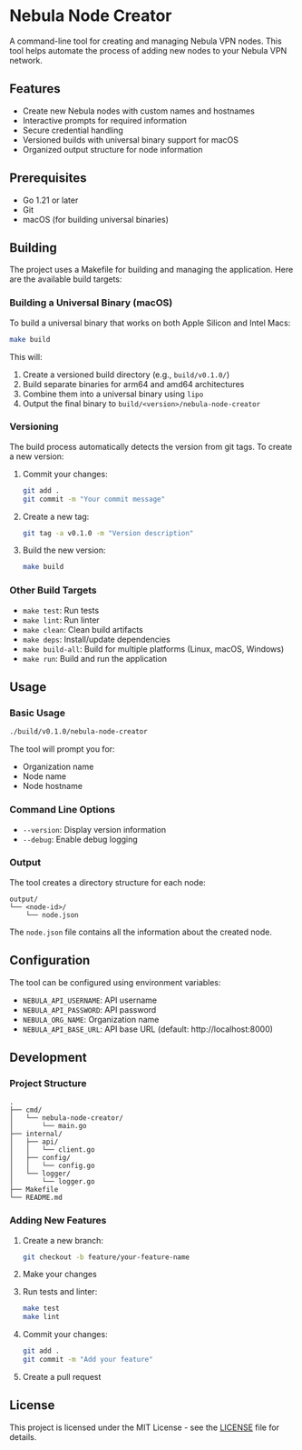 # Nebula Node Creator

A command-line tool for creating and managing Nebula VPN nodes. This tool helps automate the process of adding new nodes to your Nebula VPN network.

## Features

- Create new Nebula nodes with custom names and hostnames
- Interactive prompts for required information
- Secure credential handling
- Versioned builds with universal binary support for macOS
- Organized output structure for node information

## Prerequisites

- Go 1.21 or later
- Git
- macOS (for building universal binaries)

## Building

The project uses a Makefile for building and managing the application. Here are the available build targets:

### Building a Universal Binary (macOS)

To build a universal binary that works on both Apple Silicon and Intel Macs:

```bash
make build
```

This will:
1. Create a versioned build directory (e.g., `build/v0.1.0/`)
2. Build separate binaries for arm64 and amd64 architectures
3. Combine them into a universal binary using `lipo`
4. Output the final binary to `build/<version>/nebula-node-creator`

### Versioning

The build process automatically detects the version from git tags. To create a new version:

1. Commit your changes:
   ```bash
   git add .
   git commit -m "Your commit message"
   ```

2. Create a new tag:
   ```bash
   git tag -a v0.1.0 -m "Version description"
   ```

3. Build the new version:
   ```bash
   make build
   ```

### Other Build Targets

- `make test`: Run tests
- `make lint`: Run linter
- `make clean`: Clean build artifacts
- `make deps`: Install/update dependencies
- `make build-all`: Build for multiple platforms (Linux, macOS, Windows)
- `make run`: Build and run the application

## Usage

### Basic Usage

```bash
./build/v0.1.0/nebula-node-creator
```

The tool will prompt you for:
- Organization name
- Node name
- Node hostname

### Command Line Options

- `--version`: Display version information
- `--debug`: Enable debug logging

### Output

The tool creates a directory structure for each node:

```
output/
└── <node-id>/
    └── node.json
```

The `node.json` file contains all the information about the created node.

## Configuration

The tool can be configured using environment variables:

- `NEBULA_API_USERNAME`: API username
- `NEBULA_API_PASSWORD`: API password
- `NEBULA_ORG_NAME`: Organization name
- `NEBULA_API_BASE_URL`: API base URL (default: http://localhost:8000)

## Development

### Project Structure

```
.
├── cmd/
│   └── nebula-node-creator/
│       └── main.go
├── internal/
│   ├── api/
│   │   └── client.go
│   ├── config/
│   │   └── config.go
│   └── logger/
│       └── logger.go
├── Makefile
└── README.md
```

### Adding New Features

1. Create a new branch:
   ```bash
   git checkout -b feature/your-feature-name
   ```

2. Make your changes

3. Run tests and linter:
   ```bash
   make test
   make lint
   ```

4. Commit your changes:
   ```bash
   git add .
   git commit -m "Add your feature"
   ```

5. Create a pull request

## License

This project is licensed under the MIT License - see the [LICENSE](LICENSE) file for details. 